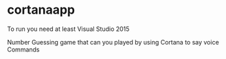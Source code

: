 # cortanaapp

To run you need at least Visual Studio 2015

Number Guessing game that can you played by using Cortana to say voice Commands
